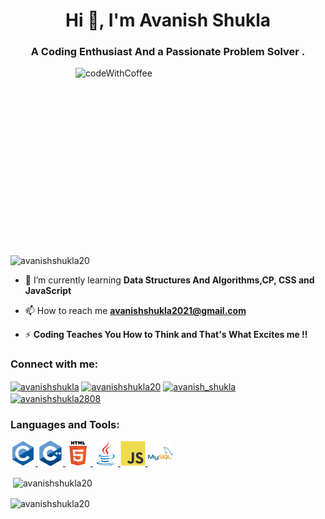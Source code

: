 <h1 align="center">Hi 👋, I'm Avanish Shukla</h1>
<h3 align="center">A Coding Enthusiast And a Passionate Problem Solver .</h3>

<img align="right" alt="codeWithCoffee" width="400" height="300" src="https://user-images.githubusercontent.com/69011963/137184767-79a13ec7-1bb3-4341-a6da-3a149c9c159a.gif">


<p align="left"> <img src="https://komarev.com/ghpvc/?username=avanishshukla20&label=Profile%20views&color=0e75b6&style=flat" alt="avanishshukla20" /> </p>

- 🌱 I’m currently learning **Data Structures And Algorithms,CP, CSS and JavaScript**

- 📫 How to reach me **avanishshukla2021@gmail.com**

- ⚡ **Coding Teaches You How to Think and That's What Excites me !!**

<h3 align="left">Connect with me:</h3>
<p align="left">
<a href="https://www.linkedin.com/in/avanish-shukla-124159255/" target="blank"><img align="center" src="https://raw.githubusercontent.com/rahuldkjain/github-profile-readme-generator/master/src/images/icons/Social/linked-in-alt.svg" alt="avanishshukla" height="30" width="40" /></a>
<a href="https://codeforces.com/profile/avanishshukla20" target="blank"><img align="center" src="https://raw.githubusercontent.com/rahuldkjain/github-profile-readme-generator/master/src/images/icons/Social/codeforces.svg" alt="avanishshukla20" height="30" width="40" /></a>
<a href="https://www.leetcode.com/avanish_shukla" target="blank"><img align="center" src="https://raw.githubusercontent.com/rahuldkjain/github-profile-readme-generator/master/src/images/icons/Social/leet-code.svg" alt="avanish_shukla" height="30" width="40" /></a>
<a href="https://auth.geeksforgeeks.org/user/avanishshukla2808" target="blank"><img align="center" src="https://raw.githubusercontent.com/rahuldkjain/github-profile-readme-generator/master/src/images/icons/Social/geeks-for-geeks.svg" alt="avanishshukla2808" height="30" width="40" /></a>
</p>

<h3 align="left">Languages and Tools:</h3>
<p align="left"> <a href="https://www.cprogramming.com/" target="_blank" rel="noreferrer"> <img src="https://raw.githubusercontent.com/devicons/devicon/master/icons/c/c-original.svg" alt="c" width="40" height="40"/> </a> <a href="https://www.w3schools.com/cpp/" target="_blank" rel="noreferrer"> <img src="https://raw.githubusercontent.com/devicons/devicon/master/icons/cplusplus/cplusplus-original.svg" alt="cplusplus" width="40" height="40"/> </a> <a href="https://www.w3.org/html/" target="_blank" rel="noreferrer"> <img src="https://raw.githubusercontent.com/devicons/devicon/master/icons/html5/html5-original-wordmark.svg" alt="html5" width="40" height="40"/> </a> <a href="https://www.java.com" target="_blank" rel="noreferrer"> <img src="https://raw.githubusercontent.com/devicons/devicon/master/icons/java/java-original.svg" alt="java" width="40" height="40"/> </a> <a href="https://developer.mozilla.org/en-US/docs/Web/JavaScript" target="_blank" rel="noreferrer"> <img src="https://raw.githubusercontent.com/devicons/devicon/master/icons/javascript/javascript-original.svg" alt="javascript" width="40" height="40"/> </a> <a href="https://www.mysql.com/" target="_blank" rel="noreferrer"> <img src="https://raw.githubusercontent.com/devicons/devicon/master/icons/mysql/mysql-original-wordmark.svg" alt="mysql" width="40" height="40"/> </a> </p>

<p>&nbsp;<img align="center" src="https://github-readme-stats.vercel.app/api?username=avanishshukla20&show_icons=true&locale=en" alt="avanishshukla20" /></p>

<p><img align="center" src="https://github-readme-streak-stats.herokuapp.com/?user=avanishshukla20&" alt="avanishshukla20" /></p>
